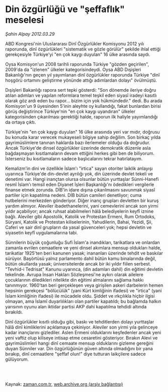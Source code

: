 # Din özgürlüğü ve "şeffaflık" meselesi

*Şahin Alpay 2012.03.29*

<td class="columnist-detail">
<p>ABD Kongresi'nin Uluslararası Dinî Özgürlükler Komisyonu 2012 yılı raporunda, dinî özgürlükleri "sistematik ve gözle görülür" şekilde ihlal ettiği gerekçesiyle Türkiye'yi "en çok kaygı duyulan" 16 ülke arasında saydı.</p>
<p>
<div id="haberMetinDiv">
<p>Oysa Komisyon'un 2008 tarihli raporunda Türkiye "gözden geçirilen", 2009'da da "izlenen" ülkeler kategorisindeydi. Oysa ABD Dışişleri Bakanlığı'nın geçen yıl yayımlanan dinî özgürlükler raporunda Türkiye "dinî hoşgörü ortamını geliştirme yönünde attığı adımlardan dolayı" övülmüştü.
<p>Dışişleri Bakanlığı rapora sert tepki gösterdi: "Son dönemde ileriye doğru atılan adımları ve yapılan reformlara temel teşkil eden siyasî iradeyi kasıtlı olarak göz ardı eden bu rapor... bizim için yok hükmündedir." dedi. Bu arada Komisyon'un 9 üyesinden 5'inin aleyhte oy kullandığı, fakat bunlardan birisi görüş değiştirince Türkiye'nin "en çok kaygı uyandıran" ülkeler kategorisinden çıkarılması gerektiği halde, raporun ilk haliyle yayımlandığı da ortaya çıktı.
<p>Türkiye'nin "en çok kaygı duyulan" 16 ülke arasında yeri var mıdır, doğrusu bu konuda karar verecek mukayeseli bilgiye sahip değilim. Son birkaç yılda gayrimüslimlere tanınan haklarda bazı ilerlemeler olduğu da doğrudur. Ancak Türkiye'de dinsel özgürlükler üzerinde demokratik düzenle asla bağdaşmayan kısıtlamaların devam ettiğini herkes gibi ben de biliyorum. İsterseniz bu kısıtlamaların sadece başlıcalarını tekrar hatırlatayım.
<p>Kemalizm'in dini ve özellikle İslam'ı "irtica" sayan otoriter laiklik anlayışı uyarınca Türkiye'de din-devlet ayrılığı yok, din üzerinde devlet tekeli ve denetimi var. Hangi inançtan olursa olsunlar bütün yurttaşlar Sünni-Hanefi resmî İslam'ı temsil eden Diyanet İşleri Başkanlığı'nı ödedikleri vergilerle finanse etmek zorunda. DİB'in idare dışına çıkarılmasını savunmak siyasî partiler için kapatılma nedeni. DİB bütün camileri denetliyor; cuma hutbelerini merkezden gönderiyor. Diğer inanç grupları devletten bir kuruş yardım almıyor. Aleviler ibadethanelerini, yani cemevlerini ancak son yirmi yıldır açabiliyor; ancak ruhsat alabilmeleri hâlâ belediyelerin keyfî iznine bağlı. Aleviler gibi Apostolik, Katolik ve Protestan Ermeni, Rum Ortodoks, Süryani, Katolik ve Protestan kiliselerinin, Yahudilerin, Bahai, Yezidi, Şii, Caferi ve sair dinî grupların da yasal güvenceleri yok; hepsi devletin ve siyasetin keyfî uygulamalarına tabi.
<p>Sünnilerin büyük çoğunluğu Sufi İslam'a inandıkları, tarikatlara ve onlardan zamanla evrilen cemaatlere ve yeni dinsel akımlara mensup oldukları halde, tarikatlar 1925'ten beri kanunen yasak; inananları üzerinde tehdit ve baskılar sürüyor. Başörtüsü yalnız parlamento dahil bütün kamu binalarında değil, bütün okullarda yasak; üniversitelerde ancak bir iki yıldır fiilen serbest. "Tevhid-i Tedrisat" Kanunu uyarınca, (din adamları dahil) din eğitimi devletin tekelinde. Avrupa İnsan Hakları Sözleşmesi'ne aykırı olarak ailelere çocuklarının diledikleri nitelikte din eğitimi almalarını sağlama hakkı tanınmıyor. 1960'tan beri gerçekleşen veya girişilen askeri darbelerin hemen hepsinin gerekçesi "bölücülük" (yani Kürt kimliğinin ifadesi) ve "irtica" (yani İslam kimliğinin ifadesi) ile mücadele oldu. Şiddet ve ırkçılıkla hiçbir ilgisi olmayan, ama İslamî duyarlılıkları olan partiler kapatıldı; bu bağlamda halkın yarısının oyunu alan iktidar partisi AKP dahi kapatılma tehdidi altında bırakıldı.
<p>Dinî özgürlükler kısıtlı olduğu gibi, baskı ve tehditlerden dolayı yurttaşlar hâlâ dinî kimliklerini açıklamaya çekiniyor. Aleviler son yirmi yıla gelinceye kadar inançlarını gizlediler. Aslen Ermeni olduklarını keşfedenler ancak yeni yeni vaftiz olup kiliseye intisap etme cesaretini gösteriyor. Bırakın Alevi ve gayrimüslimleri hangi dinî cemaate mensup olduklarını gizleme gereğini duyan Sünniler var. Din özgürlüğünün güven altında olmadığını bir yana bırakıp, dinî cemaatlere "şeffaf olun!" diye tutturan laikçilere sadece gülüyorum. </p></p></p></p></p></p></div>
</p>


<p><br>
		 </br></p></td>

Kaynak: [zaman.com.tr](http://zaman.com.tr/yazar.do?yazino=1265506), [web.archive.org (arşiv bağlantısı)](http://web.archive.org/web/20120404055819/http://www.zaman.com.tr:80/yazar.do?yazino=1265506)
